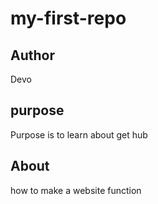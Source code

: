 # my-first-repo

## Author 
Devo 

## purpose 
Purpose is to learn about get hub 

## About 
how to make a website function 